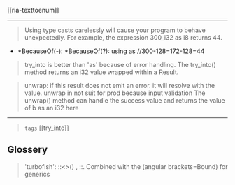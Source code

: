 

[[ria-texttoenum]]

---

> Using type casts carelessly will cause your program to behave unexpectedly. For example, the expression 300_i32 as i8 returns 44. 
- *BecauseOf(-): *BecauseOf(?): using as //300-128=172-128=44

> try_into is better than 'as' because of error handling.
> The try_into() method returns an i32 value wrapped within a Result.

> unwrap: if this result does not emit an error. it will resolve with the value. unwrap in not suit for prod because input validation
> The unwrap() method can handle the success value and returns the value of b as an i32 here
---

> `tags` [[try_into]]

## Glossery

 > 'turbofish':	::<>()  , ::. Combined with the (angular brackets=Bound) for generics

